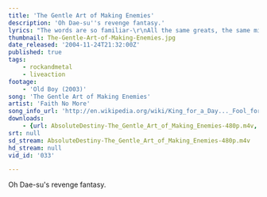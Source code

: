 ```yaml
---
title: 'The Gentle Art of Making Enemies'
description: 'Oh Dae-su''s revenge fantasy.'
lyrics: "The words are so familiar-\r\nAll the same greats, the same mistakes\r\nIt doesn't have to be like this\r\nIf you don't make a friend, now\r\nOne might make you-\r\nSo learn\r\nThe gentle art of making enemies\r\n\r\nDon't you look so surprised\r\nHappy birthday...Fucker\r\nBlow that candle out,\r\nWe're gonna kick you, kick you\r\n\r\n[Don't say you're not because you are]\r\n[Don't say you're not because you are]\r\n[History tells us that you are]\r\n[History tells us that you are]\r\n\r\nWell all you need is just one more excuse\r\n[You put up one hell of a fight]\r\n[You put up one hell of a fight]\r\nI wanna hear your very best excuse\r\n[I've never felt this much alive]\r\n[I've never felt this much alive]\r\n\r\nYour day has finally come -\r\nSo wear the hat and do the dance\r\nAnd let the suit keep wearing you\r\nThis year you'll sit and take it\r\nAnd you will like it -\r\nIt's the gentle art of making enemies\r\n\r\nI deserve a reward\r\nCuz I'm the best fuck that you ever had\r\nAnd if I tighten up my hole -\r\nYou may never see the light again\r\n[There's always an easy way out]\r\n[There's always an easy way out]\r\n[You need something wet in your mouth]\r\n[You need something wet in your mouth]\r\nThen all you need is just one more excuse\r\n[You put up one hell of a fight ]\r\n[You put up one hell of a fight]\r\nI wanna hear your very best excuse\r\n[I've never felt this much alive]\r\n[I've never felt this much alive] "
thumbnail: The-Gentle-Art-of-Making-Enemies.jpg
date_released: '2004-11-24T21:32:00Z'
published: true
tags:
    - rockandmetal
    - liveaction
footage:
    - 'Old Boy (2003)'
song: 'The Gentle Art of Making Enemies'
artist: 'Faith No More'
song_info_url: 'http://en.wikipedia.org/wiki/King_for_a_Day..._Fool_for_a_Lifetime'
downloads:
    - {url: AbsoluteDestiny-The_Gentle_Art_of_Making_Enemies-480p.m4v, width: 848, height: 384, mimetype: video/mp4}
srt: null
sd_stream: AbsoluteDestiny-The_Gentle_Art_of_Making_Enemies-480p.m4v
hd_stream: null
vid_id: '033'

---
```

Oh Dae-su's revenge fantasy.